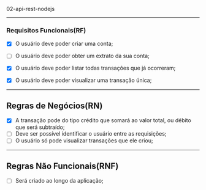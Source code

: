 02-api-rest-nodejs

---

### Requisitos Funcionais(RF)

- [x] O usuário deve poder criar uma conta;
- [ ] O usuário deve poder obter um extrato da sua conta;
- [x] O usuário deve poder listar todas transações que já ocorreram;
- [x] O usuário deve poder visualizar uma transação única;


--- 

## Regras de Negócios(RN)

- [x] A transação pode do tipo crédito que somará ao valor total, ou débito que será subtraído;
- [ ] Deve ser possível identificar o usuário entre as requisições;
- [ ] O usuário só pode visualizar transações que ele criou;

--- 

## Regras Não Funcionais(RNF)
- [ ] Será criado ao longo da aplicação;